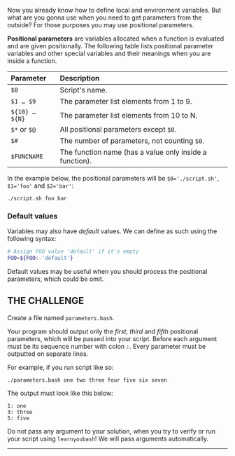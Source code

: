 Now you already know how to define local and environment variables. But what are you gonna use when you need to get parameters from the outside? For those purposes you may use positional parameters.

**Positional parameters** are variables allocated when a function is evaluated and are given positionally. The following table lists positional parameter variables and other special variables and their meanings when you are inside a function.

| Parameter      | Description                                                 |
| :------------- | :---------------------------------------------------------- |
| `$0`           | Script's name.                                              |
| `$1 … $9`      | The parameter list elements from 1 to 9.                    |
| `${10} … ${N}` | The parameter list elements from 10 to N.                   |
| `$*` or `$@`   | All positional parameters except `$0`.                      |
| `$#`           | The number of parameters, not counting `$0`.                |
| `$FUNCNAME`    | The function name (has a value only inside a function).     |

In the example below, the positional parameters will be `$0='./script.sh'`,  `$1='foo'` and `$2='bar'`:

    ./script.sh foo bar

### Default values

Variables may also have _default_ values. We can define as such using the following syntax:

```bash
# Assign FOO value 'default' if it's empty
FOO=${FOO:-'default'}
```

Default values may be useful when you should process the positional parameters, which could be omit.

## THE CHALLENGE

Create a file named `parameters.bash`.

Your program should output only the _first_, _third_ and _fifth_ positional parameters, which will be passed into your script. Before each argument must be  its sequence number with colon `:`. Every parameter must be outputted on separate lines.

For example, if you run script like so:

    ./parameters.bash one two three four five six seven

The output must look like this below:

    1: one
    3: three
    5: five

Do not pass any argument to your solution, when you try to verify or run your script using `learnyoubash`! We will pass arguments automatically.

---
